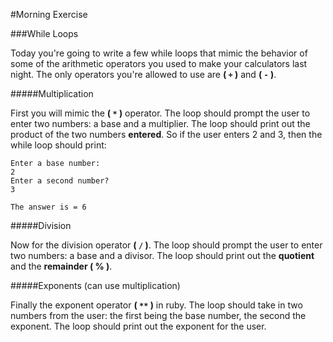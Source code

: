#Morning Exercise

###While Loops

Today you're going to write a few while loops that mimic the behavior of some of the arithmetic operators you used to make your calculators last night. The only operators you're allowed to use are **( `+` )** and **( `-` )**.

#####Multiplication

First you will mimic the **( `*` )** operator. The loop should prompt the user to enter two numbers: a base and a multiplier. The loop should print out the product of the two numbers **entered**. So if the user enters 2 and 3, then the while loop should print:

```
Enter a base number:
2
Enter a second number?
3

The answer is = 6

```

#####Division

Now for the division operator **( `/` )**. The loop should prompt the user to enter two numbers: a base and a divisor. The loop should print out the **quotient** and the **remainder ( % )**.

#####Exponents (can use multiplication)

Finally the exponent operator **( `**` )** in ruby. The loop should take in two numbers from the user: the first being the base number, the second the exponent. The loop should print out the exponent for the user.

